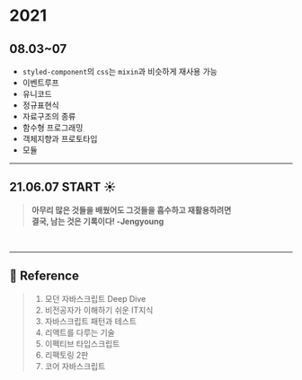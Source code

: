 # **2021**

## **08.03~07**

- `styled-component`의 `css`는 `mixin`과 비슷하게 재사용 가능
- 이벤트루프
- 유니코드
- 정규표현식
- 자료구조의 종류
- 함수형 프로그래밍
- 객체지향과 프로토타입
- 모듈

---

## **21.06.07 START ☀**

> **아무리 많은 것들을 배웠어도 그것들을 흡수하고 재활용하려면 </br>결국, 남는 것은 기록이다! -Jengyoung**

</br>

---

## **📗 Reference**

> 1. 모던 자바스크립트 Deep Dive
> 2. 비전공자가 이해하기 쉬운 IT지식
> 3. 자바스크립트 패턴과 테스트
> 4. 리액트를 다루는 기술
> 5. 이펙티브 타입스크립트
> 6. 리팩토링 2판
> 7. 코어 자바스크립트
